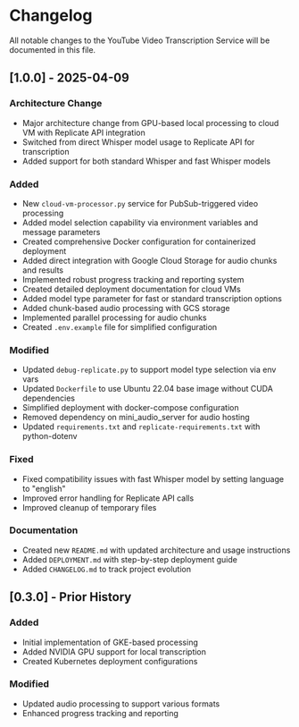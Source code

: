 # Changelog

All notable changes to the YouTube Video Transcription Service will be documented in this file.

## [1.0.0] - 2025-04-09

### Architecture Change
- Major architecture change from GPU-based local processing to cloud VM with Replicate API integration
- Switched from direct Whisper model usage to Replicate API for transcription
- Added support for both standard Whisper and fast Whisper models

### Added
- New `cloud-vm-processor.py` service for PubSub-triggered video processing
- Added model selection capability via environment variables and message parameters
- Created comprehensive Docker configuration for containerized deployment
- Added direct integration with Google Cloud Storage for audio chunks and results
- Implemented robust progress tracking and reporting system
- Created detailed deployment documentation for cloud VMs
- Added model type parameter for fast or standard transcription options
- Added chunk-based audio processing with GCS storage
- Implemented parallel processing for audio chunks
- Created `.env.example` file for simplified configuration

### Modified
- Updated `debug-replicate.py` to support model type selection via env vars
- Updated `Dockerfile` to use Ubuntu 22.04 base image without CUDA dependencies
- Simplified deployment with docker-compose configuration
- Removed dependency on mini_audio_server for audio hosting
- Updated `requirements.txt` and `replicate-requirements.txt` with python-dotenv

### Fixed
- Fixed compatibility issues with fast Whisper model by setting language to "english"
- Improved error handling for Replicate API calls
- Improved cleanup of temporary files

### Documentation
- Created new `README.md` with updated architecture and usage instructions
- Added `DEPLOYMENT.md` with step-by-step deployment guide
- Added `CHANGELOG.md` to track project evolution

## [0.3.0] - Prior History

### Added
- Initial implementation of GKE-based processing
- Added NVIDIA GPU support for local transcription
- Created Kubernetes deployment configurations

### Modified
- Updated audio processing to support various formats
- Enhanced progress tracking and reporting